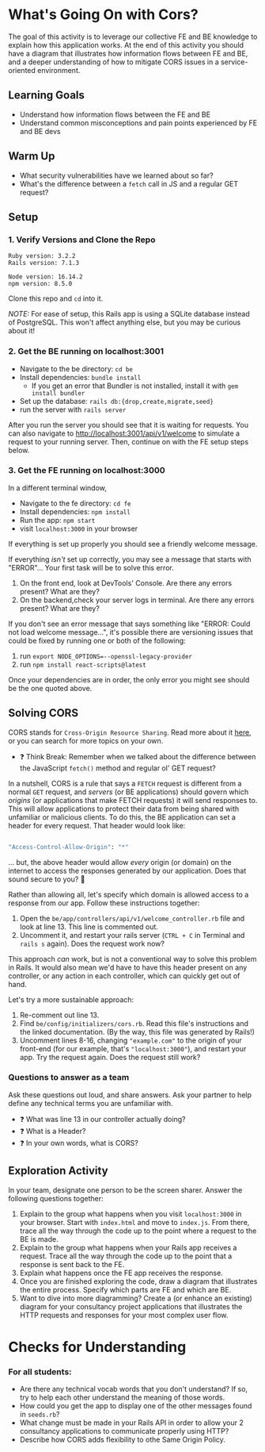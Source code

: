# What's Going On with Cors?

The goal of this activity is to leverage our collective FE and BE knowledge to explain how this application works. At the end of this activity you should have a diagram that illustrates how information flows between FE and BE, and a deeper understanding of how to mitigate CORS issues in a service-oriented environment.

## Learning Goals

* Understand how information flows between the FE and BE
* Understand common misconceptions and pain points experienced by FE and BE devs

## Warm Up

* What security vulnerabilities have we learned about so far?
* What's the difference between a `fetch` call in JS and a regular GET request?

## Setup

### 1. Verify Versions and Clone the Repo
```
Ruby version: 3.2.2
Rails version: 7.1.3

Node version: 16.14.2
npm version: 8.5.0
```
Clone this repo and `cd` into it.

_NOTE:_ For ease of setup, this Rails app is using a SQLite database instead of PostgreSQL. This won't affect anything else, but you may be curious about it! 

### 2. Get the BE running on localhost:3001

* Navigate to the be directory: `cd be`
* Install dependencies: `bundle install`
    * If you get an error that Bundler is not installed, install it with `gem install bundler`
* Set up the database: `rails db:{drop,create,migrate,seed}`
* run the server with `rails server`

After you run the server you should see that it is waiting for requests. You can also navigate to [http://localhost:3001/api/v1/welcome](http://localhost:3001/api/v1/welcome) to simulate a request to your running server. Then, continue on with the FE setup steps below. 

### 3. Get the FE running on localhost:3000
In a different terminal window,

* Navigate to the fe directory: `cd fe`
* Install dependencies: `npm install`
* Run the app: `npm start`
* visit `localhost:3000` in your browser

If everything is set up properly you should see a friendly welcome message.

If everything _isn't_ set up correctly, you may see a message that starts with "ERROR"... Your first task will be to solve this error.

1. On the front end, look at DevTools' Console. Are there any errors present? What are they?
2. On the backend,check your server logs in terminal. Are there any errors present? What are they?

If you don't see an error message that says something like "ERROR: Could not load welcome message...", it's possible there are versioning issues that could be fixed by running one or both of the following:

1. run `export NODE_OPTIONS=--openssl-legacy-provider`
2. run `npm install react-scripts@latest`

Once your dependencies are in order, the only error you might see should be the one quoted above. 


## Solving CORS
CORS stands for `Cross-Origin Resource Sharing`. Read more about it [here](https://developer.mozilla.org/en-US/docs/Web/HTTP/CORS), or you can search for more topics on your own. 

* ❓ Think Break: Remember when we talked about the difference between the JavaScript `fetch()` method and regular ol' GET request?

In a nutshell, CORS is a rule that says a `FETCH` request is different from a normal `GET` request, and _servers_ (or BE applications) should govern which _origins_ (or applications that make FETCH requests) it will send responses to. This will allow applications to protect their data from being shared with unfamiliar or malicious clients. To do this, the BE application can set a header for every request. That header would look like: 

```ruby

"Access-Control-Allow-Origin": "*"

```

... but, the above header would allow _every_ origin (or domain) on the internet to access the responses generated by our application. Does that sound secure to you? 🤔

Rather than allowing all, let's specify which domain is allowed access to a response from our app. Follow these instructions together: 

1. Open the `be/app/controllers/api/v1/welcome_controller.rb` file and look at line 13. This line is commented out. 
2. Uncomment it, and restart your rails server (`CTRL + C` in Terminal and `rails s` again). Does the request work now? 

This approach _can_ work, but is not a conventional way to solve this problem in Rails. It would also mean we'd have to have this header present on any controller, or any action in each controller, which can quickly get out of hand. 

Let's try a more sustainable approach: 

1. Re-comment out line 13. 
2. Find `be/config/initializers/cors.rb`. Read this file's instructions and the linked documentation. (By the way, this file was generated by Rails!)
3. Uncomment lines 8-16, changing `"example.com"` to the origin of your front-end (for our example, that's `"localhost:3000"`), and restart your app. Try the request again. Does the request still work? 

### Questions to answer as a team

Ask these questions out loud, and share answers. Ask your partner to help define any technical terms you are unfamiliar with.

* ❓ What was line 13 in our controller actually doing? 
* ❓ What is a Header? 
* ❓ In your own words, what is CORS?


## Exploration Activity

In your team, designate one person to be the screen sharer. Answer the following questions together:

1. Explain to the group what happens when you visit `localhost:3000` in your browser. Start with `index.html` and move to `index.js`. From there, trace all the way through the code up to the point where a request to the BE is made.
1. Explain to the group what happens when your Rails app receives a request. Trace all the way through the code up to the point that a response is sent back to the FE.
1. Explain what happens once the FE app receives the response.
1. Once you are finished exploring the code, draw a diagram that illustrates the entire process. Specify which parts are FE and which are BE.
1. Want to dive into more diagramming? Create a (or enhance an existing) diagram for your consultancy project applications that illustrates the HTTP requests and responses for your most complex user flow. 

# Checks for Understanding

### For all students: 

* Are there any technical vocab words that you don't understand? If so, try to help each other understand the meaning of those words.
* How could you get the app to display one of the other messages found in `seeds.rb`?
* What change must be made in your Rails API in order to allow your 2 consultancy applications to communicate properly using HTTP?
* Describe how CORS adds flexibility to othe Same Origin Policy. 


